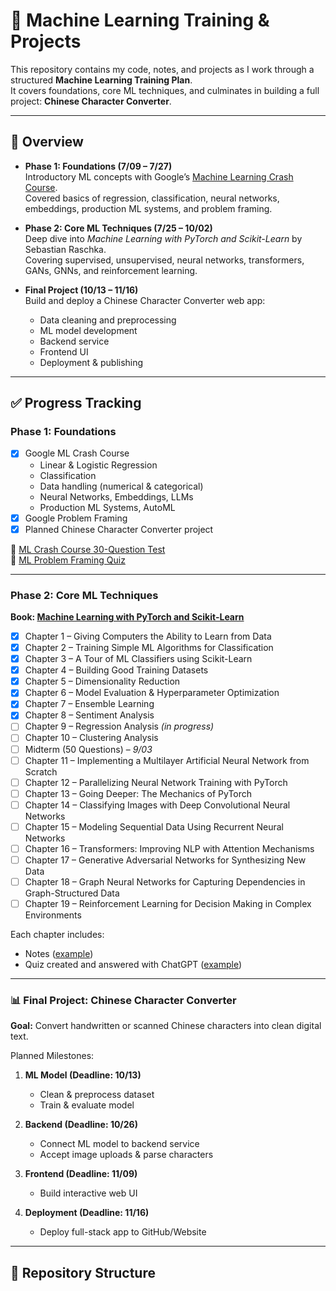# 📘 Machine Learning Training & Projects

This repository contains my code, notes, and projects as I work through a structured **Machine Learning Training Plan**.  
It covers foundations, core ML techniques, and culminates in building a full project: **Chinese Character Converter**.

---

## 🚀 Overview

- **Phase 1: Foundations (7/09 – 7/27)**  
  Introductory ML concepts with Google’s [Machine Learning Crash Course](https://developers.google.com/machine-learning/crash-course).  
  Covered basics of regression, classification, neural networks, embeddings, production ML systems, and problem framing.

- **Phase 2: Core ML Techniques (7/25 – 10/02)**  
  Deep dive into *Machine Learning with PyTorch and Scikit-Learn* by Sebastian Raschka.  
  Covering supervised, unsupervised, neural networks, transformers, GANs, GNNs, and reinforcement learning.

- **Final Project (10/13 – 11/16)**  
  Build and deploy a Chinese Character Converter web app:
  - Data cleaning and preprocessing
  - ML model development
  - Backend service
  - Frontend UI
  - Deployment & publishing

---

## ✅ Progress Tracking

### Phase 1: Foundations
- [x] Google ML Crash Course  
  - Linear & Logistic Regression  
  - Classification  
  - Data handling (numerical & categorical)  
  - Neural Networks, Embeddings, LLMs  
  - Production ML Systems, AutoML  
- [x] Google Problem Framing  
- [x] Planned Chinese Character Converter project  

📌 [ML Crash Course 30-Question Test](https://www.notion.so/Google-ML-Crash-Course-30-Question-Test-2338683c059b80168f3bd8a4e593aeb2?pvs=21)  
📌 [ML Problem Framing Quiz](https://www.notion.so/ML-Problem-Framing-Quiz-10-Questions-2338683c059b808cba8ec8de133e7191?pvs=21)

---

### Phase 2: Core ML Techniques

**Book: [Machine Learning with PyTorch and Scikit-Learn](https://www.amazon.com/Machine-Learning-PyTorch-Scikit-Learn-learning-ebook/dp/B09NW48MR1)**  

- [x] Chapter 1 – Giving Computers the Ability to Learn from Data  
- [x] Chapter 2 – Training Simple ML Algorithms for Classification  
- [x] Chapter 3 – A Tour of ML Classifiers using Scikit-Learn  
- [x] Chapter 4 – Building Good Training Datasets  
- [x] Chapter 5 – Dimensionality Reduction  
- [x] Chapter 6 – Model Evaluation & Hyperparameter Optimization  
- [x] Chapter 7 – Ensemble Learning  
- [x] Chapter 8 – Sentiment Analysis  
- [ ] Chapter 9 – Regression Analysis *(in progress)*  
- [ ] Chapter 10 – Clustering Analysis  
- [ ] Midterm (50 Questions) – *9/03*  
- [ ] Chapter 11 – Implementing a Multilayer Artificial Neural Network from Scratch  
- [ ] Chapter 12 – Parallelizing Neural Network Training with PyTorch  
- [ ] Chapter 13 – Going Deeper: The Mechanics of PyTorch  
- [ ] Chapter 14 – Classifying Images with Deep Convolutional Neural Networks  
- [ ] Chapter 15 – Modeling Sequential Data Using Recurrent Neural Networks  
- [ ] Chapter 16 – Transformers: Improving NLP with Attention Mechanisms  
- [ ] Chapter 17 – Generative Adversarial Networks for Synthesizing New Data  
- [ ] Chapter 18 – Graph Neural Networks for Capturing Dependencies in Graph-Structured Data  
- [ ] Chapter 19 – Reinforcement Learning for Decision Making in Complex Environments  

Each chapter includes:
- Notes ([example](https://www.notion.so/Chapter-6-Notes-2428683c059b8014a483f2bfa5ee5b9f?pvs=21))  
- Quiz created and answered with ChatGPT ([example](https://www.notion.so/Chapter-7-Quiz-Ensemble-Learning-2468683c059b80599079fbae04a7448e?pvs=21))  


---

### 📊 Final Project: Chinese Character Converter
**Goal:** Convert handwritten or scanned Chinese characters into clean digital text.  

Planned Milestones:
1. **ML Model (Deadline: 10/13)**  
   - Clean & preprocess dataset  
   - Train & evaluate model  

2. **Backend (Deadline: 10/26)**  
   - Connect ML model to backend service  
   - Accept image uploads & parse characters  

3. **Frontend (Deadline: 11/09)**  
   - Build interactive web UI  

4. **Deployment (Deadline: 11/16)**  
   - Deploy full-stack app to GitHub/Website  

---

## 📂 Repository Structure

